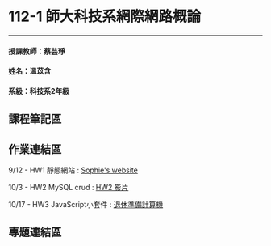 # 112-1 師大科技系網際網路概論
---
#### 授課教師：蔡芸琤
#### 姓名：溫苡含
#### 系級：科技系2年級

## 課程筆記區

## 作業連結區
  9/12 - HW1 靜態網站 : [Sophie's website](https://sophieuen2003.github.io/mypage/)
  
  10/3 - HW2 MySQL crud : [HW2 影片](https://youtu.be/O_Lxd2gunDI)

  10/17 - HW3 JavaScript小套件 : [退休準備計算機](https://sophieuen2003.github.io/mypage/RetirementSaving.html)
## 專題連結區


